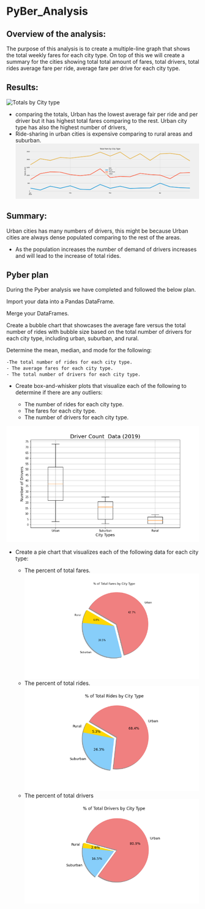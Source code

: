 # PyBer_Analysis

## Overview of the analysis:

The purpose of this analysis is to create a multiple-line graph that shows the total weekly fares for each city type.
On top of this we will create a summary for the cities showing total total amount of fares, total drivers, total rides
average fare per ride, average fare per drive for each city type.

## Results:

![Totals by City type]()

- comparing the totals, Urban has the lowest average fair per ride and per driver but it has highest total fares comparing to the rest. 
Urban city type has also the highest number of drivers, 
- Ride-sharing in urban cities is expensive comparing to rural areas and suburban. 
	![Total Fair by City type](https://github.com/elzmanzi/PyBer_Analysis/blob/main/analysis/PyBer_fare_summary.png)

## Summary:
Urban cities has many numbers of drivers, this might be because Urban cities are always dense populated comparing to the rest of the areas. 
- As the population increases the number of demand of drivers increases and will lead to the increase of total rides.


## Pyber plan
During the Pyber analysis we have completed and followed the below plan.

Import your data into a Pandas DataFrame.

Merge your DataFrames.

Create a bubble chart that showcases the average fare versus the total number of rides with bubble size based on the total number of drivers for each city type, including urban, suburban, and rural.

Determine the mean, median, and mode for the following:

	-The total number of rides for each city type.
	- The average fares for each city type.
	- The total number of drivers for each city type.
- Create box-and-whisker plots that visualize each of the following to determine if there are any outliers:

	- The number of rides for each city type.
	- The fares for each city type.
	- The number of drivers for each city type.

![box-and-whisker](https://github.com/elzmanzi/PyBer_Analysis/blob/main/analysis/Fig4.png)

- Create a pie chart that visualizes each of the following data for each city type:

	- The percent of total fares.
![Total fares Per City type](https://github.com/elzmanzi/PyBer_Analysis/blob/main/analysis/Fig5.png)
	- The percent of total rides.
![Total Rides Per City type](https://github.com/elzmanzi/PyBer_Analysis/blob/main/analysis/Fig6.png)
	- The percent of total drivers
![Total Drivers Per City type](https://github.com/elzmanzi/PyBer_Analysis/blob/main/analysis/Fig7.png)